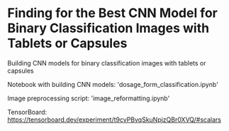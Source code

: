 # Finding for the Best CNN Model for Binary Classification Images with Tablets or Capsules
Building CNN models for binary classification images with tablets or capsules

Notebook with building CNN models: 'dosage_form_classification.ipynb'

Image preprocessing script: 'image_reformatting.ipynb'

TensorBoard: https://tensorboard.dev/experiment/t9cvPBvqSkuNpjzQBr0XVQ/#scalars
